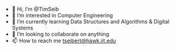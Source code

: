 - 👋 Hi, I’m @TimSeib
- 👀 I’m interested in Computer Engineering
- 🌱 I’m currently learning Data Structures and Algorithms & Digital Systems
- 💞️ I’m looking to collaborate on anything
- 📫 How to reach me tseibert@hawk.iit.edu

<!---
TimSeib/TimSeib is a ✨ special ✨ repository because its `README.md` (this file) appears on your GitHub profile.
You can click the Preview link to take a look at your changes.
--->
